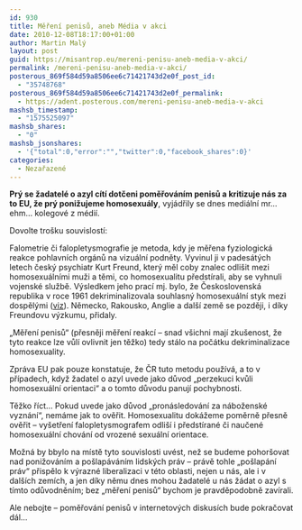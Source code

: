 ```yaml
---
id: 930
title: Měření penisů, aneb Média v akci
date: 2010-12-08T18:17:00+01:00
author: Martin Malý
layout: post
guid: https://misantrop.eu/mereni-penisu-aneb-media-v-akci/
permalink: /mereni-penisu-aneb-media-v-akci/
posterous_869f584d59a8506ee6c71421743d2e0f_post_id:
  - "35748768"
posterous_869f584d59a8506ee6c71421743d2e0f_permalink:
  - https://adent.posterous.com/mereni-penisu-aneb-media-v-akci
mashsb_timestamp:
  - "1575525097"
mashsb_shares:
  - "0"
mashsb_jsonshares:
  - '{"total":0,"error":"","twitter":0,"facebook_shares":0}'
categories:
  - Nezařazené
---
```

**Pr&yacute; se žadatel&eacute; o azyl c&iacute;t&iacute; dotčeni poměřov&aacute;n&iacute;m penisů a kritizuje n&aacute;s za to EU, že pr&yacute; ponižujeme homosexu&aacute;ly**, vyj&aacute;dřily se dnes medi&aacute;ln&iacute; mr&#8230; ehm&#8230; kolegov&eacute; z m&eacute;di&iacute;.

Dovolte tro&scaron;ku souvislost&iacute;:

Falometrie či falopletysmografie je metoda, kdy je měřena fyziologick&aacute; reakce pohlavn&iacute;ch org&aacute;nů na vizu&aacute;ln&iacute; podněty. Vyvinul ji v pades&aacute;t&yacute;ch letech česk&yacute; psychiatr Kurt Freund, kter&yacute; měl coby znalec odli&scaron;it mezi homosexu&aacute;ln&iacute;mi muži a těmi, co homosexualitu předst&iacute;rali, aby se vyhnuli vojensk&eacute; službě. V&yacute;sledkem jeho prac&iacute; mj. bylo, že Československ&aacute; republika v roce 1961 dekriminalizovala souhlasn&yacute; homosexu&aacute;ln&iacute; styk mezi dospěl&yacute;mi ([viz](https://logos.gl.cz/ls-dokumenty/pravhist.phtml)). Německo, Rakousko, Anglie a dal&scaron;&iacute; země se později, i d&iacute;ky Freundovu v&yacute;zkumu, přidaly.

&#8222;Měřen&iacute; penisů&#8220; (přesněji měřen&iacute; reakc&iacute; &#8211; snad v&scaron;ichni maj&iacute; zku&scaron;enost, že tyto reakce lze vůl&iacute; ovlivnit jen těžko) tedy st&aacute;lo na poč&aacute;tku dekriminalizace homosexuality.

Zpr&aacute;va EU pak pouze konstatuje, že ČR tuto metodu použ&iacute;v&aacute;, a to v př&iacute;padech, když žadatel o azyl uvede jako důvod &#8222;perzekuci kvůli homosexu&aacute;ln&iacute; orientaci&#8220; a o tomto důvodu panuj&iacute; pochybnosti.

Těžko ř&iacute;ct&#8230; Pokud uvede jako důvod &#8222;pron&aacute;sledov&aacute;n&iacute; za n&aacute;božensk&eacute; vyzn&aacute;n&iacute;&#8220;, nem&aacute;me jak to ověřit. Homosexualitu dok&aacute;žeme poměrně přesně ověřit &#8211; vy&scaron;etřen&iacute; falopletysmografem odli&scaron;&iacute; i předst&iacute;ran&eacute; či naučen&eacute; homosexu&aacute;ln&iacute; chov&aacute;n&iacute; od vrozen&eacute; sexu&aacute;ln&iacute; orientace.

Možn&aacute; by bbylo na m&iacute;stě tyto souvislosti uv&eacute;st, než se budeme pohor&scaron;ovat nad ponižov&aacute;n&iacute;m a po&scaron;lap&aacute;v&aacute;n&iacute;m lidsk&yacute;ch pr&aacute;v &#8211; pr&aacute;vě tohle &#8222;po&scaron;lap&aacute;n&iacute; pr&aacute;v&#8220; přispělo k v&yacute;razn&eacute; liberalizaci v t&eacute;to oblasti, nejen u n&aacute;s, ale i v dal&scaron;&iacute;ch zem&iacute;ch, a jen d&iacute;ky němu dnes mohou žadatel&eacute; u n&aacute;s ž&aacute;dat o azyl s t&iacute;mto odůvodněn&iacute;m; bez &#8222;měřen&iacute; penisů&#8220; bychom je pravděpodobně zav&iacute;rali.

Ale nebojte &#8211; poměřov&aacute;n&iacute; penisů v internetov&yacute;ch diskus&iacute;ch bude pokračovat d&aacute;l&#8230;